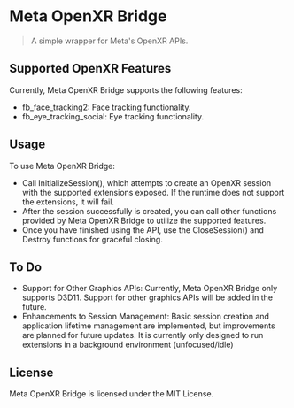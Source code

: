 # Meta OpenXR Bridge
>A simple wrapper for Meta's OpenXR APIs.

## Supported OpenXR Features
Currently, Meta OpenXR Bridge supports the following features:

* fb_face_tracking2: Face tracking functionality.
* fb_eye_tracking_social: Eye tracking functionality.

## Usage
To use Meta OpenXR Bridge:

* Call InitializeSession(), which attempts to create an OpenXR session with the supported extensions exposed. If the runtime does not support the extensions, it will fail.
* After the session successfully is created, you can call other functions provided by Meta OpenXR Bridge to utilize the supported features.
* Once you have finished using the API, use the CloseSession() and Destroy functions for graceful closing.

## To Do
* Support for Other Graphics APIs: Currently, Meta OpenXR Bridge only supports D3D11. Support for other graphics APIs will be added in the future.
* Enhancements to Session Management: Basic session creation and application lifetime management are implemented, but improvements are planned for future updates. It is currently only designed to run extensions in a background environment (unfocused/idle)

## License
Meta OpenXR Bridge is licensed under the MIT License.
